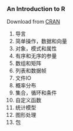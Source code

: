 ### An Introduction to R

Download from [CRAN](http://cran.r-project.org/)  

1. 导言
2. 简单操作，数据和向量
3. 对象，模式和属性
4. 有序和无序的参量
5. 数组和矩阵
6. 列表和数据帧
7. 文件IO
8. 概率分布
9. 集合，循环和条件
10. 自定义函数
11. 统计模型
12. 图形处理
13. 包